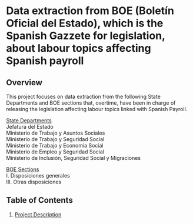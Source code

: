# Data extraction from BOE (Boletín Oficial del Estado), which is the Spanish Gazzete for legislation, about labour topics affecting Spanish payroll
## Overview
This project focuses on data extraction from the following State Departments and BOE sections that, overtime, have been in charge of releasing the legislation affecting labour topics linked with Spanish Payroll.

<ins>State Departments</ins><br/>
Jefatura del Estado<br/>
Ministerio de Trabajo y Asuntos Sociales<br/>
Ministerio de Trabajo y Seguridad Social<br/>
Ministerio de Trabajo y Economía Social<br/>
Ministerio de Empleo y Seguridad Social<br/>
Ministerio de Inclusión, Seguridad Social y Migraciones<br/>

<ins>BOE Sections</ins><br/>
I. Disposiciones generales<br/>
III. Otras disposiciones<br/>

## Table of Contents
1. [Project Description](#project-description)


